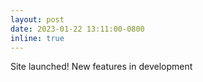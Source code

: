 ```yaml
---
layout: post
date: 2023-01-22 13:11:00-0800
inline: true
---
```

Site launched! New features in development